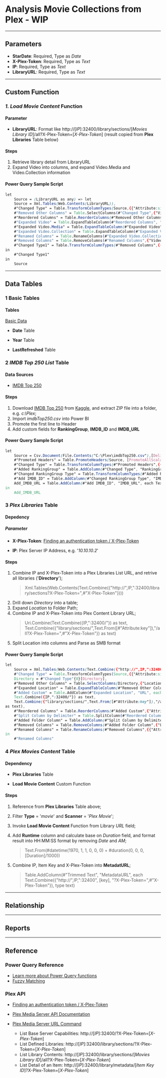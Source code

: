 # Analysis Movie Collections from Plex - WIP

----------

## Parameters

- **StarDate**: Required, Type as *Date*
- **X-Plex-Token**: Required, Type as *Text*
- **IP**: Required, Type as *Text*
- **LibraryURL**: Required, Type as *Text*

----------

## Custom Function

### *1. Load Movie Content* Function

#### Parameter

- **LibraryURL**: Format like http://[*IP*]:32400/library/sections/[*Movies Library ID*]/all?X-Plex-Token=[*X-Plex-Token*] (result copied from **Plex Libraries** Table below)

#### Steps

1. Retrieve library detail from LibraryURL
1. Expand Video into columns, and expand Video.Media and Video.Collection information

#### Power Query Sample Script
```css
let
    Source = (LibraryURL as any) => let
    Source = Xml.Tables(Web.Contents(LibraryURL)),
    #"Changed Type" = Table.TransformColumnTypes(Source,{{"Attribute:size", Int64.Type}, {"Attribute:allowSync", Int64.Type}, {"Attribute:title1", type text}}),
    #"Removed Other Columns" = Table.SelectColumns(#"Changed Type",{"Video", "Attribute:librarySectionTitle"}),
    #"Reordered Columns" = Table.ReorderColumns(#"Removed Other Columns",{"Attribute:librarySectionTitle", "Video"}),
    #"Expanded Video" = Table.ExpandTableColumn(#"Reordered Columns", "Video", {"Media", "Attribute:key", "Attribute:studio", "Attribute:type", "Attribute:title", "Attribute:contentRating", "Attribute:summary", "Attribute:audienceRating", "Attribute:year", "Attribute:tagline", "Attribute:duration", "Attribute:originallyAvailableAt", "Attribute:addedAt", "Attribute:updatedAt", "Collection", "Attribute:viewCount", "Attribute:chapterSource", "Attribute:titleSort", "Attribute:originalTitle"}, {"Video.Media", "Video.Attribute:key", "Video.Attribute:studio", "Video.Attribute:type", "Video.Attribute:title", "Video.Attribute:contentRating", "Video.Attribute:summary", "Video.Attribute:audienceRating", "Video.Attribute:year", "Video.Attribute:tagline", "Video.Attribute:duration", "Video.Attribute:originallyAvailableAt", "Video.Attribute:addedAt", "Video.Attribute:updatedAt", "Video.Collection", "Video.Attribute:viewCount", "Video.Attribute:chapterSource", "Video.Attribute:titleSort", "Video.Attribute:originalTitle"}),
    #"Expanded Video.Media" = Table.ExpandTableColumn(#"Expanded Video", "Video.Media", {"Attribute:duration", "Attribute:bitrate", "Attribute:aspectRatio", "Attribute:audioChannels", "Attribute:audioCodec", "Attribute:videoCodec", "Attribute:videoResolution", "Attribute:videoFrameRate", "Attribute:audioProfile", "Attribute:videoProfile"}, {"Video.Media.Attribute:duration", "Video.Media.Attribute:bitrate", "Video.Media.Attribute:aspectRatio", "Video.Media.Attribute:audioChannels", "Video.Media.Attribute:audioCodec", "Video.Media.Attribute:videoCodec", "Video.Media.Attribute:videoResolution", "Video.Media.Attribute:videoFrameRate", "Video.Media.Attribute:audioProfile", "Video.Media.Attribute:videoProfile"}),
    #"Expanded Video.Collection" = Table.ExpandTableColumn(#"Expanded Video.Media", "Video.Collection", {"Attribute:tag"}, {"Video.Collection.Attribute:tag"}),
    #"Renamed Columns" = Table.RenameColumns(#"Expanded Video.Collection",{{"Attribute:librarySectionTitle", "Library"}, {"Video.Media.Attribute:duration", "Duration"}, {"Video.Media.Attribute:videoResolution", "Resolution"}, {"Video.Media.Attribute:videoFrameRate", "FrameRate"}, {"Video.Media.Attribute:audioProfile", "AudioProfile"}, {"Video.Media.Attribute:videoProfile", "VideoProfile"}, {"Video.Attribute:key", "key"}, {"Video.Attribute:studio", "Studio"}, {"Video.Attribute:type", "Type"}, {"Video.Attribute:title", "Title"}, {"Video.Attribute:contentRating", "ContentRating"}, {"Video.Attribute:summary", "Summary"}, {"Video.Attribute:audienceRating", "AudienceRating"}, {"Video.Attribute:year", "Year"}, {"Video.Attribute:tagline", "Tagline"}, {"Video.Attribute:duration", "IMDBduration"}, {"Video.Attribute:originallyAvailableAt", "OriginallyAvailableAt"}, {"Video.Collection.Attribute:tag", "Collection"}, {"Video.Attribute:titleSort", "TitleSort"}, {"Video.Attribute:originalTitle", "OriginalTitle"}, {"Video.Media.Attribute:bitrate", "Bitrate"}, {"Video.Media.Attribute:aspectRatio", "AspectRatio"}, {"Video.Media.Attribute:audioChannels", "AudioChannels"}, {"Video.Media.Attribute:audioCodec", "AudioCodec"}, {"Video.Media.Attribute:videoCodec", "VideoCodec"}, {"Video.Attribute:viewCount", "ViewCount"}}),
    #"Removed Columns" = Table.RemoveColumns(#"Renamed Columns",{"Video.Attribute:addedAt", "Video.Attribute:updatedAt", "Video.Attribute:chapterSource"}),
    #"Changed Type1" = Table.TransformColumnTypes(#"Removed Columns",{{"Library", type text}, {"Duration", Int64.Type}, {"Resolution", type text}, {"FrameRate", type text}, {"AudioProfile", type text}, {"VideoProfile", type text}, {"key", type text}, {"Studio", type text}, {"Type", type text}, {"Title", type text}, {"ContentRating", type text}, {"Summary", type text}, {"AudienceRating", type number}, {"Year", Int64.Type}, {"Tagline", type text}, {"IMDBduration", Int64.Type}, {"OriginallyAvailableAt", type date}, {"Collection", type text}, {"ViewCount", Int64.Type}, {"TitleSort", type text}, {"OriginalTitle", type text}})
in
    #"Changed Type1"
in
    Source
```

----------

## Data Tables

### 1 Basic Tables

#### Tables 
[Basic Data](./BasicData.md)

- **Date** Table

- **Year** Table

- **LastRefreshed** Table

### 2 *IMDB Top 250 List* Table

#### Data Sources
- [IMDB Top 250](https://www.kaggle.com/datasets/mustafacicek/imdb-top-250-lists-1996-2020/download?datasetVersionNumber=3)

#### Steps
1. Download [IMDB Top 250](https://www.kaggle.com/datasets/mustafacicek/imdb-top-250-lists-1996-2020/download?datasetVersionNumber=3) from [Kaggle](https://www.kaggle.com/datasets/mustafacicek/imdb-top-250-lists-1996-2020?resource=download), and extract ZIP file into a folder, e.g. *c:\Plex*;
1. Import *imdbTop250.csv* into Power BI
1. Promote the first line to Header
1. Add custom fields for **RankingGroup**, **IMDB_ID** and **IMDB_URL**

#### Power Query Sample Script
```css
let
    Source = Csv.Document(File.Contents("C:\Plex\imdbTop250.csv"),[Delimiter=",", Columns=16, Encoding=65001, QuoteStyle=QuoteStyle.None]),
    #"Promoted Headers" = Table.PromoteHeaders(Source, [PromoteAllScalars=true]),
    #"Changed Type" = Table.TransformColumnTypes(#"Promoted Headers",{{"Ranking", Int64.Type}, {"IMDByear", Int64.Type}, {"IMDBlink", type text}, {"Title", type text}, {"Date", Int64.Type}, {"RunTime", Int64.Type}, {"Genre", type text}, {"Rating", type number}, {"Score", Int64.Type}, {"Votes", Int64.Type}, {"Gross", type number}, {"Director", type text}, {"Cast1", type text}, {"Cast2", type text}, {"Cast3", type text}, {"Cast4", type text}}),
    #"Added RankingGroup" = Table.AddColumn(#"Changed Type", "RankingGroup", each if [Ranking] < 50 then 1 else if [Ranking] <100 then 2 else if [Ranking] < 150 then 3 else if [Ranking] < 200 then 4 else 5),
    #"Changed RankingGroup Type" = Table.TransformColumnTypes(#"Added RankingGroup",{{"RankingGroup", Int64.Type}}),
    #"Add IMDB_ID" = Table.AddColumn(#"Changed RankingGroup Type", "IMDB_ID", each Text.BetweenDelimiters([IMDBlink], "/", "/", 1, 0), type text),
    Add_IMDB_URL = Table.AddColumn(#"Add IMDB_ID", "IMDB_URL", each Text.Combine({"https://www.imdb.com", [IMDBlink]}), type text)
in
    Add_IMDB_URL
```

### 3 *Plex Libraries* Table

#### Depedency

##### Parameter

- **X-Plex-Token**: [Finding an authentication token / X-Plex-Token](https://support.plex.tv/articles/204059436-finding-an-authentication-token-x-plex-token/) 

- **IP**: Plex Server IP Address, e.g. '*10.10.10.2*'

#### Steps
1. Combine IP and X-Plex-Token into a Plex Libraries List URL, and retrive all libraries ('**Directory**');
    >Xml.Tables(Web.Contents(Text.Combine({"http://",IP,":32400/library/sections?X-Plex-Token=",#"X-Plex-Token"})))
1. Drill down *Directory* into a table;
1. Expand *Location* to Folder Path;
1. Combine IP and X-Plex-Token into Plex Content Library URL;
    >Uri.Combine(Text.Combine({IP,":32400/"}) as text, Text.Combine({"library/sections/",Text.From([#"Attribute:key"]),"/all?X-Plex-Token=",#"X-Plex-Token"}) as text)
1. Split Location into columns and Parse as SMB format

#### Power Query Sample Script
```css
let
    Source = Xml.Tables(Web.Contents(Text.Combine({"http://",IP,":32400/library/sections?X-Plex-Token=",#"X-Plex-Token"}))),
    #"Changed Type" = Table.TransformColumnTypes(Source,{{"Attribute:size", Int64.Type}, {"Attribute:allowSync", Int64.Type}, {"Attribute:title1", type text}}),
    Directory = #"Changed Type"{0}[Directory],
    #"Removed Other Columns" = Table.SelectColumns(Directory,{"Location", "Attribute:art", "Attribute:composite", "Attribute:key", "Attribute:type", "Attribute:title", "Attribute:agent", "Attribute:scanner", "Attribute:language", "Attribute:hidden"}),
    #"Expanded Location" = Table.ExpandTableColumn(#"Removed Other Columns", "Location", {"Attribute:path"}, {"Location.Attribute:path"}),
    #"Added Custom" = Table.AddColumn(#"Expanded Location", "URL", each Uri.Combine(
    Text.Combine({IP,":32400/"}) as text,
    Text.Combine({"library/sections/",Text.From([#"Attribute:key"]),"/all?X-Plex-Token=",#"X-Plex-Token"}) as text)
as text),
    #"Reordered Columns" = Table.ReorderColumns(#"Added Custom",{"Attribute:art", "Attribute:key", "Attribute:type", "Attribute:title", "Attribute:agent", "Attribute:scanner", "Attribute:language", "Attribute:hidden", "Location.Attribute:path", "URL"}),
    #"Split Column by Delimiter" = Table.SplitColumn(#"Reordered Columns", "Location.Attribute:path", Splitter.SplitTextByDelimiter("/", QuoteStyle.Csv), {"Location.Attribute:path.1", "Location.Attribute:path.2", "Location.Attribute:path.3", "Location.Attribute:path.4", "Location.Attribute:path.5", "Location.Attribute:path.6"}),
    #"Added Folder Column" = Table.AddColumn(#"Split Column by Delimiter", "Folder", each Text.From("\\") & IP & Text.From("\") & Text.Combine({[#"Location.Attribute:path.4"],[#"Location.Attribute:path.5"],[#"Location.Attribute:path.6"]},"\")),
    #"Removed Columns" = Table.RemoveColumns(#"Added Folder Column",{"Location.Attribute:path.1", "Location.Attribute:path.2", "Location.Attribute:path.3", "Location.Attribute:path.4", "Location.Attribute:path.5", "Location.Attribute:path.6", "Attribute:art"}),
    #"Renamed Columns" = Table.RenameColumns(#"Removed Columns",{{"Attribute:key", "Key"}, {"Attribute:type", "Type"}, {"Attribute:title", "Library"}, {"Attribute:agent", "Agent"}, {"Attribute:scanner", "Scanner"}, {"Attribute:language", "Language"}, {"Attribute:hidden", "Hidden"}})
in
    #"Renamed Columns"
```

### 4 *Plex Movies Content* Table

#### Dependency

- **Plex Libraries** Table

- **Load Movie Content** Custom Function

#### Steps
1. Reference from **Plex Libraries** Table above;
1. Filter **Type** = '*movie*' and **Scanner** = '*Plex Movie*';
1. Invoke **Load Movie Content** Function from Library *URL* field;
1. Add **Runtime** column and calculate base on *Duration* field, and format result into HH:MM:SS format by removing *Date* and *AM*;

    >Text.From(#datetime(1970, 1, 1, 0, 0, 0) + #duration(0, 0, 0, [Duration]/1000))
1. Combine IP, Item Key and X-Plex-Token into **MetadatURL**;

    >Table.AddColumn(#"Trimmed Text", "MetadataURL", each Text.Combine({"http://",IP,":32400", [key], "?X-Plex-Token=",#"X-Plex-Token"}), type text)

----------

## Relationship

----------

## Reports

----------

## Reference

### Power Query Reference
- [Learn more about Power Query functions](https://docs.microsoft.com/powerquery-m/understanding-power-query-m-functions)
- [Fuzzy Matching](https://learn.microsoft.com/en-us/power-query/fuzzy-matching)


### Plex API
- [Finding an authentication token / X-Plex-Token](https://support.plex.tv/articles/204059436-finding-an-authentication-token-x-plex-token/)
- [Plex Media Server API Documentation](https://www.plexopedia.com/plex-media-server/api/)
- [Plex Media Server URL Command](https://support.plex.tv/articles/201638786-plex-media-server-url-commands/)
 
    - List Base Server Capabilities: http://[*IP*]:32400/?X-Plex-Token=[*X-Plex-Token*]
    - List Defined Libraries: http://[*IP*]:32400/library/sections/?X-Plex-Token=[*X-Plex-Token*]
    - List Library Contents: http://[*IP*]:32400/library/sections/[*Movies Library ID*]/all?X-Plex-Token=[*X-Plex-Token*]
    - List Detail of an Item: http://[*IP*]:32400/library/metadata/[*Item Key ID*]?X-Plex-Token=[*X-Plex-Token*]